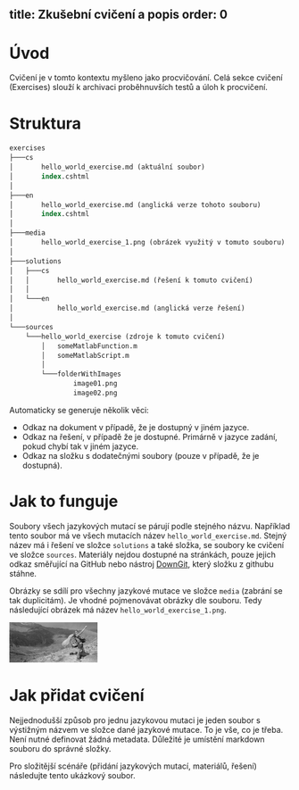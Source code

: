 title: Zkušební cvičení a popis
order: 0
---
# Úvod
Cvičení je v tomto kontextu myšleno jako procvičování. Celá sekce cvičení (Exercises) slouží k archivaci proběhnuvších testů a úloh k procvičení. 

# Struktura 
``` sql
exercises
├───cs
│       hello_world_exercise.md (aktuální soubor)                   
│       index.cshtml
│
├───en
│       hello_world_exercise.md (anglická verze tohoto souboru)
│       index.cshtml
│
├───media
│       hello_world_exercise_1.png (obrázek využitý v tomuto souboru)
│
├───solutions
│   ├───cs
│   │       hello_world_exercise.md (řešení k tomuto cvičení)
│   │
│   └───en
│           hello_world_exercise.md (anglická verze řešení)
│
└───sources
    └───hello_world_exercise (zdroje k tomuto cvičení)
        │   someMatlabFunction.m
        │   someMatlabScript.m
        │
        └───folderWithImages 
                image01.png
                image02.png
```
Automaticky se generuje několik věci: 
- Odkaz na dokument v případě, že je dostupný v jiném jazyce.
- Odkaz na řešení, v případě že je dostupné. Primárně v jazyce zadání, pokud chybí tak v jiném jazyce. 
- Odkaz na složku s dodatečnými soubory (pouze v případě, že je dostupná).

# Jak to funguje 
Soubory všech jazykových mutací se párují podle stejného názvu. Například tento soubor má ve všech mutacích název `hello_world_exercise.md`. Stejný název má i řešení ve složce `solutions` a také složka, se soubory ke cvičení ve složce `sources`. Materiály nejdou dostupné na stránkách, pouze jejich odkaz směřující na GitHub nebo nástroj [DownGit](https://minhaskamal.github.io/DownGit/#/home), který složku z githubu stáhne.

Obrázky se sdílí pro všechny jazykové mutace ve složce `media` (zabrání se tak duplicitám). Je vhodné pojmenovávat obrázky dle souboru. Tedy následující obrázek má název `hello_world_exercise_1.png`. 

![](../media/hello_world_exercise_1.png)

# Jak přidat cvičení
Nejjednodušší způsob pro jednu jazykovou mutaci je jeden soubor s výstižným názvem ve složce dané jazykové mutace. To je vše, co je třeba. Není nutné definovat žádná metadata. Důležité je umístění markdown souboru do správné složky.

Pro složitější scénáře (přidání jazykových mutací, materiálů, řešení) následujte tento ukázkový soubor. 



